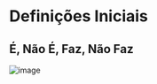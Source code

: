 # Definições Iniciais

## É, Não É, Faz, Não Faz

![image](http://www.futgamers.com.br/nimdog/tcc/definitions.png)
